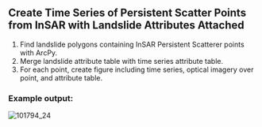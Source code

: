 ## Create Time Series of Persistent Scatter Points from InSAR with Landslide Attributes Attached
1) Find landslide polygons containing InSAR Persistent Scatterer points with ArcPy.
2) Merge landslide attribute table with time series attribute table.
3) For each point, create figure including time series, optical imagery over point, and attribute table.


### Example output:
![101794_24](https://user-images.githubusercontent.com/94650022/144731943-66d107e2-64d2-4b4d-ba96-484a513f0963.png)
